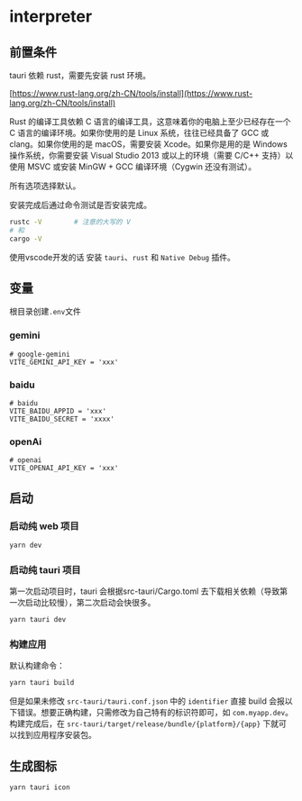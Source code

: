 # interpreter

## 前置条件

tauri 依赖 rust，需要先安装 rust 环境。

[https://www.rust-lang.org/zh-CN/tools/install](https://www.rust-lang.org/zh-CN/tools/install)

Rust 的编译工具依赖 C 语言的编译工具，这意味着你的电脑上至少已经存在一个 C 语言的编译环境。如果你使用的是 Linux 系统，往往已经具备了 GCC 或 clang。如果你使用的是 macOS，需要安装 Xcode。如果你是用的是 Windows 操作系统，你需要安装 Visual Studio 2013 或以上的环境（需要 C/C++ 支持）以使用 MSVC 或安装 MinGW + GCC 编译环境（Cygwin 还没有测试）。

所有选项选择默认。

安装完成后通过命令测试是否安装完成。

```bash
rustc -V        # 注意的大写的 V
# 和
cargo -V
```

使用vscode开发的话 安装 `tauri`、`rust` 和 `Native Debug` 插件。

## 变量

根目录创建`.env`文件

### gemini

```env
# google-gemini
VITE_GEMINI_API_KEY = 'xxx'
```

### baidu

```env
# baidu
VITE_BAIDU_APPID = 'xxx'
VITE_BAIDU_SECRET = 'xxxx'
```

### openAi

```env
# openai
VITE_OPENAI_API_KEY = 'xxx'
```

## 启动

### 启动纯 web 项目

```bash
yarn dev
```

### 启动纯 tauri 项目

第一次启动项目时，tauri 会根据src-tauri/Cargo.toml 去下载相关依赖（导致第一次启动比较慢），第二次启动会快很多。

```bash
yarn tauri dev
```

### 构建应用

默认构建命令：

```bash
yarn tauri build
```

但是如果未修改 `src-tauri/tauri.conf.json` 中的 `identifier` 直接 build 会报以下错误。想要正确构建，只需修改为自己特有的标识符即可，如 `com.myapp.dev`。构建完成后，在 `src-tauri/target/release/bundle/{platform}/{app}` 下就可以找到应用程序安装包。

## 生成图标

```bash
yarn tauri icon
```

